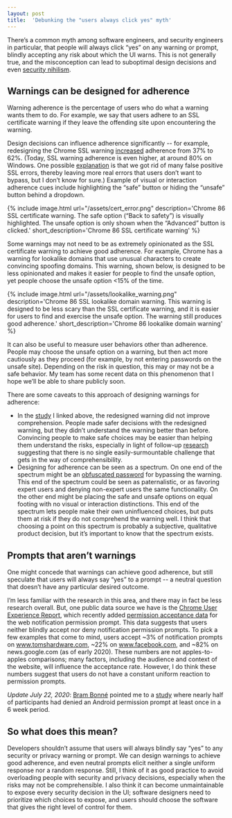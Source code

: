 ```yaml
---
layout: post
title:  'Debunking the "users always click yes" myth'
---
```


There’s a common myth among software engineers, and security engineers in
particular, that people will always click “yes” on any warning or prompt,
blindly accepting any risk about which the UI warns. This is not generally true,
and the misconception can lead to suboptimal design decisions and even [security
nihilism](https://noncombatant.org/2016/01/28/against-security-nihilism/).

## Warnings can be designed for adherence

Warning adherence is the percentage of users who do what a warning wants them to
do. For example, we say that users adhere to an SSL certificate warning if they
leave the offending site upon encountering the warning.

Design decisions can influence adherence significantly -- for example,
redesigning the Chrome SSL warning
[increased](https://storage.googleapis.com/pub-tools-public-publication-data/pdf/43265.pdf)
adherence from 37% to 62%. (Today, SSL warning adherence is even higher, at
around 80% on Windows. One possible
[explanation](https://research.google/pubs/pub46359/) is that we got rid of many
false positive SSL errors, thereby leaving more real errors that users don’t
want to bypass, but I don’t know for sure.) Example of visual or interaction
adherence cues include highlighting the “safe” button or hiding the “unsafe”
button behind a dropdown.

{% include image.html url="/assets/cert_error.png" description='Chrome 86 SSL
certificate warning. The safe option (“Back to safety”) is visually highlighted.
The unsafe option is only shown when the “Advanced” button is clicked.' 
short_description='Chrome 86 SSL certificate warning' %}

Some warnings may not need to be as extremely opinionated as the SSL certificate
warning to achieve good adherence. For example, Chrome has a warning for
lookalike domains that use unusual characters to create convincing spoofing
domains. This warning, shown below, is designed to be less opinionated and makes
it easier for people to find the unsafe option, yet people choose the unsafe
option <15% of the time.

{% include image.html url="/assets/lookalike_warning.png" description='Chrome 86
SSL lookalike domain warning. This warning is designed to be less scary than the
SSL certificate warning, and it is easier for users to find and exercise the
unsafe option. The warning still produces good adherence.'
short_description='Chrome 86 lookalike domain warning' %}

It can also be useful to measure user behaviors other than adherence. People may
choose the unsafe option on a warning, but then act more cautiously as they
proceed (for example, by not entering passwords on the unsafe site). Depending
on the risk in question, this may or may not be a safe behavior. My team has
some recent data on this phenomenon that I hope we’ll be able to share publicly
soon.

There are some caveats to this approach of designing warnings for adherence:
* In the
  [study](https://storage.googleapis.com/pub-tools-public-publication-data/pdf/43265.pdf)
  I linked above, the redesigned warning did not improve comprehension. People
  made safer decisions with the redesigned warning, but they didn’t understand
  the warning better than before. Convincing people to make safe choices may be
  easier than helping them understand the risks, especially in light of
  follow-up [research](https://research.google/pubs/pub46632/) suggesting that
  there is no single easily-surmountable challenge that gets in the way of
  comprehensibility.
* Designing for adherence can be seen as a spectrum. On one end of the spectrum
  might be an [obfuscated
  password](https://stackoverflow.com/questions/35274659/does-using-badidea-or-thisisunsafe-to-bypass-a-chrome-certificate-hsts-error/35275060)
  for bypassing the warning. This end of the spectrum could be seen as
  paternalistic, or as favoring expert users and denying non-expert users the
  same functionality. On the other end might be placing the safe and unsafe
  options on equal footing with no visual or interaction distinctions. This end
  of the spectrum lets people make their own uninfluenced choices, but puts them
  at risk if they do not comprehend the warning well. I think that choosing a
  point on this spectrum is probably a subjective, qualitative product decision,
  but it’s important to know that the spectrum exists.

## Prompts that aren’t warnings

One might concede that warnings can achieve good adherence, but still speculate
that users will always say “yes” to a prompt -- a neutral question that doesn’t
have any particular desired outcome.

I’m less familiar with the research in this area, and there may in fact be less
research overall. But, one public data source we have is the [Chrome User
Experience
Report](https://developers.google.com/web/tools/chrome-user-experience-report),
which recently added [permission acceptance
data](https://developers.google.com/web/updates/2020/02/notification-permission-data-in-crux)
for the web notification permission prompt. This data suggests that users
neither blindly accept nor deny notification permission prompts. To pick a few
examples that come to mind, users accept ~3% of notification prompts on
www.tomshardware.com, ~22% on www.facebook.com, and ~82% on news.google.com (as
of early 2020). These numbers are not apples-to-apples comparisons; many
factors, including the audience and context of the website, will influence the
acceptance rate. However, I do think these numbers suggest that users do not
have a constant uniform reaction to permission prompts.

*Update July 22, 2020*: [Bram Bonné](https://twitter.com/BramBonne) pointed me
to a
[study](https://www.usenix.org/conference/soups2017/technical-sessions/presentation/bonne)
where nearly half of participants had denied an Android permission prompt at
least once in a 6 week period.

## So what does this mean?

Developers shouldn’t assume that users will always blindly say “yes” to any
security or privacy warning or prompt. We can design warnings to achieve good
adherence, and even neutral prompts elicit neither a single uniform response nor
a random response. Still, I think of it as good practice to avoid overloading
people with security and privacy decisions, especially when the risks may not be
comprehensible. I also think it can become unmaintainable to expose every
security decision in the UI; software designers need to prioritize which choices
to expose, and users should choose the software that gives the right level of
control for them.
